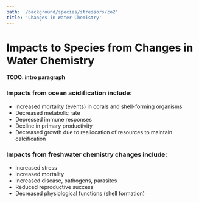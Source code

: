 ```yaml
---
path: '/background/species/stressors/co2'
title: 'Changes in Water Chemistry'
---
```


# Impacts to Species from Changes in Water Chemistry

**TODO: intro paragraph**

### Impacts from ocean acidification include:

- Increased mortality (events) in corals and shell-forming organisms
- Decreased metabolic rate
- Depressed immune responses
- Decline in primary productivity
- Decreased growth due to reallocation of resources to maintain calcification

### Impacts from freshwater chemistry changes include:

- Increased stress
- Increased mortality
- Increased disease, pathogens, parasites
- Reduced reproductive success
- Decreased physiological functions (shell formation)
